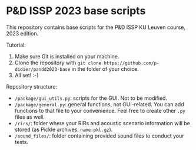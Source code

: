 # P&D ISSP 2023 base scripts
This repository contains base scripts for the P&D ISSP KU Leuven course, 2023 edition.

Tutorial:

1. Make sure Git is installed on your machine.
2. Clone the repository with `git clone https://github.com/p-didier/pandd2023-base` in the folder of your choice.
3. All set! :-)

Repository structure:

* `/package/gui_utils.py`: scripts for the GUI. Not to be modified.
* `/package/general.py`: general functions, not GUI-related. You can add functions to that file to your convenience. Feel free to create other `.py` files as well.
* `/rirs/`: folder where your RIRs and acoustic scenario information will be stored (as Pickle archives: `name.pkl.gz`).
* `/sound_files/`: folder containing provided sound files to conduct your tests.
